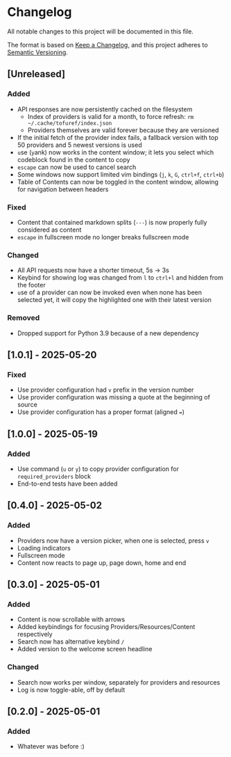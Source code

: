 # Changelog

All notable changes to this project will be documented in this file.

The format is based on [Keep a Changelog](https://keepachangelog.com/en/1.1.0/),
and this project adheres to [Semantic Versioning](https://semver.org/spec/v2.0.0.html).

## [Unreleased]

### Added

- API responses are now persistently cached on the filesystem
    - Index of providers is valid for a month, to force refresh: `rm ~/.cache/tofuref/index.json`
    - Providers themselves are valid forever because they are versioned
- If the initial fetch of the provider index fails, a fallback version with top 50 providers and 5 newest versions is
  used
- `u`se (`y`ank) now works in the content window; it lets you select which codeblock found in the content to copy
- `escape` can now be used to cancel search
- Some windows now support limited vim bindings (`j`, `k`, `G`, `ctrl+f`, `ctrl+b`)
- Table of Contents can now be toggled in the content window, allowing for navigation between headers

### Fixed

- Content that contained markdown splits (`---`) is now properly fully considered as content
- `escape` in fullscreen mode no longer breaks fullscreen mode

### Changed

- All API requests now have a shorter timeout, 5s → 3s
- Keybind for showing log was changed from `l` to `ctrl+l` and hidden from the footer
- `u`se of a provider can now be invoked even when none has been selected yet, it will copy the highlighted one with
  their latest version

### Removed

- Dropped support for Python 3.9 because of a new dependency

## [1.0.1] - 2025-05-20

### Fixed

- Use provider configuration had `v` prefix in the version number
- Use provider configuration was missing a quote at the beginning of source
- Use provider configuration has a proper format (aligned `=`)

## [1.0.0] - 2025-05-19

### Added

- Use command (`u` or `y`) to copy provider configuration for `required_providers` block
- End-to-end tests have been added

## [0.4.0] - 2025-05-02

### Added

- Providers now have a version picker, when one is selected, press `v`
- Loading indicators
- Fullscreen mode
- Content now reacts to page up, page down, home and end

## [0.3.0] - 2025-05-01

### Added

- Content is now scrollable with arrows
- Added keybindings for focusing Providers/Resources/Content respectively
- Search now has alternative keybind `/`
- Added version to the welcome screen headline

### Changed

- Search now works per window, separately for providers and resources
- Log is now toggle-able, off by default

## [0.2.0] - 2025-05-01

### Added

- Whatever was before :)
